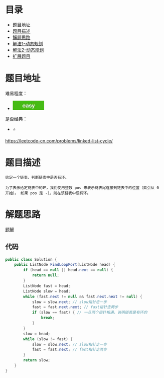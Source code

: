# 目录
* [题目地址](#题目地址)
* [题目描述](#题目描述)
* [解题思路](#解题思路)
* [解法1-动态规划](#解法1-动态规划)
* [解法2-动态规划](#解法2-动态规划)
* [扩展题目](#扩展题目)



# 题目地址
难易程度：
- ![easy.jpg](../.images/easy.jpg)

是否经典：
- ⭐️

https://leetcode-cn.com/problems/linked-list-cycle/

# 题目描述
```text
给定一个链表，判断链表中是否有环。

为了表示给定链表中的环，我们使用整数 pos 来表示链表尾连接到链表中的位置（索引从 0 开始）。 如果 pos 是 -1，则在该链表中没有环。
```


# 解题思路

[题解](https://www.cnblogs.com/xzwblog/p/7197708.html#_label1_12)

## 代码
```java
public class Solution {
    public ListNode FindLoopPort(ListNode head) {
        if (head == null || head.next == null) {
            return null;
        }
        ListNode fast = head;
        ListNode slow = head;
        while (fast.next != null && fast.next.next != null) {
            slow = slow.next; // slow指针走一步
            fast = fast.next.next; // fast指针走两步
            if (slow == fast) { // 一旦两个指针相遇，说明链表是有环的
                break;
            }
        }
        slow = head;
        while (slow != fast) {
            slow = slow.next; // slow指针走一步
            fast = fast.next; // fast指针走两步
        }
        return slow;
    }
}
```